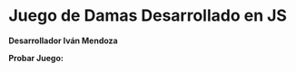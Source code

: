 Juego de Damas Desarrollado en JS
=================================

**Desarrollador Iván Mendoza**

**Probar Juego:**